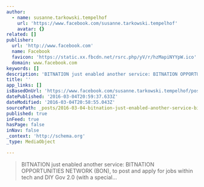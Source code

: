 ```yaml
---
author:
  - name: susanne.tarkowski.tempelhof
    url: 'https://www.facebook.com/susanne.tarkowski.tempelhof'
    avatar: {}
related: []
publisher:
  url: 'http://www.facebook.com'
  name: Facebook
  favicon: 'https://static.xx.fbcdn.net/rsrc.php/yV/r/hzMapiNYYpW.ico'
  domain: www.facebook.com
keywords: []
description: 'BITNATION just enabled another service: BITNATION OPPORTUNITIES NETWORK (BON), to post and apply for jobs within tech and DIY Gov 2.0 (with a special...'
title: ''
app_links: []
isBasedOnUrl: 'https://www.facebook.com/susanne.tarkowski.tempelhof/posts/10153484673016417?pnref=story'
datePublished: '2016-03-04T20:59:37.633Z'
dateModified: '2016-03-04T20:58:55.043Z'
sourcePath: _posts/2016-03-04-bitnation-just-enabled-another-service-bitnation-opportunit.md
published: true
inFeed: true
hasPage: false
inNav: false
_context: 'http://schema.org'
_type: MediaObject

---
```

> BITNATION just enabled another service&colon; BITNATION OPPORTUNITIES NETWORK &lpar;BON&rpar;&comma; to post and apply for jobs within tech and DIY Gov 2&period;0 &lpar;with a special&period;&period;&period;